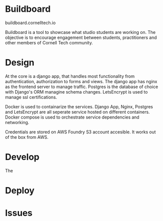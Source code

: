 # Buildboard

buildboard.cornelltech.io

Buildboard is a tool to showcase what studio students are working on. The objective is to encourage engagement between students, practitioners and other members of Cornell Tech community.  

# Design

At the core is a django app, that handles most functionality from authentication, authorization to forms and views. The django app has nginx as the frontend server to manage traffic. Postgres is the database of choice with Django's ORM managine schema changes. LetsEncrypt is used to manage ssl certifications.

Docker is used to containarize the services. Django App, Nginx, Postgres and LetsEncrypt are all seperate service hosted on different containers. Docker compose is used to orchestrate service dependencies and networking. 

Credentials are stored on AWS Foundry S3 account accesible. It works out of the box from AWS.


# Develop

The

# Deploy


# Issues
